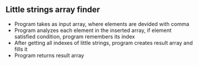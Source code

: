## Little strings array finder

* Program takes as input array, where elements are devided with comma
* Program analyzes each element in the inserted array, if element satisfied condition, program remembers its index
* After getting all indexes of little strings, program creates result array and fills it
* Program returns result array